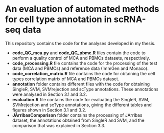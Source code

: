 # An evaluation of automated methods for cell type annotation in scRNA-seq data

This repository contains the code for the analyses developed in my thesis.

- **code_QC_mca.py** and **code_QC_pbmc.R** files contain the code to perform a quality control of MCA and PBMCs datasets, respectively.
- **code_processing.R** file contains the code for the processing of the test data (MCA and PBMCs) and reference data (ImmGen and Monaco).
- **code_correlation_matrix.R** file contains the code for obtaining the cell types correlation matrix of MCA and PBMCs dataset.
- **annotation** folder contains different files with the code for obtaining SingleR, SVM, SVMrejection and scType annotations. These annotations were analysed in Section 3.1 and 3.2.
- **evaluation.R** file contains the code for evaluating the SingleR, SVM, SVMrejection and scType annotations, giving the different tables and figures shown in Section 3.1 and 3.2. 
- **JArribasComparison** folder contains the processing of JArribas dataset, the annotations obtained from SingleR and SVM, and the comparison that was explained in Section 3.3.
